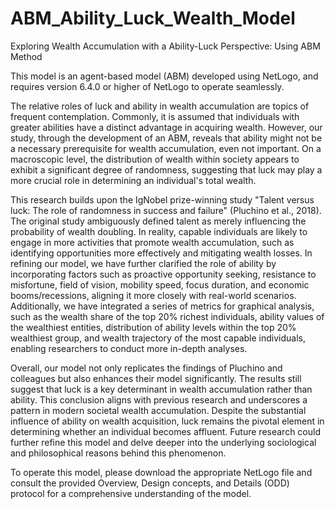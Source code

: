 # ABM_Ability_Luck_Wealth_Model
Exploring Wealth Accumulation with a Ability-Luck Perspective: Using ABM Method

This model is an agent-based model (ABM) developed using NetLogo, and requires version 6.4.0 or higher of NetLogo to operate seamlessly.

The relative roles of luck and ability in wealth accumulation are topics of frequent contemplation. Commonly, it is assumed that individuals with greater abilities have a distinct advantage in acquiring wealth. However, our study, through the development of an ABM, reveals that ability might not be a necessary prerequisite for wealth accumulation, even not important. On a macroscopic level, the distribution of wealth within society appears to exhibit a significant degree of randomness, suggesting that luck may play a more crucial role in determining an individual's total wealth.

This research builds upon the IgNobel prize-winning study "Talent versus luck: The role of randomness in success and failure" (Pluchino et al., 2018). The original study ambiguously defined talent as merely influencing the probability of wealth doubling. In reality, capable individuals are likely to engage in more activities that promote wealth accumulation, such as identifying opportunities more effectively and mitigating wealth losses. In refining our model, we have further clarified the role of ability by incorporating factors such as proactive opportunity seeking, resistance to misfortune, field of vision, mobility speed, focus duration, and economic booms/recessions, aligning it more closely with real-world scenarios. Additionally, we have integrated a series of metrics for graphical analysis, such as the wealth share of the top 20% richest individuals, ability values of the wealthiest entities, distribution of ability levels within the top 20% wealthiest group, and wealth trajectory of the most capable individuals, enabling researchers to conduct more in-depth analyses.

Overall, our model not only replicates the findings of Pluchino and colleagues but also enhances their model significantly. The results still suggest that luck is a key determinant in wealth accumulation rather than ability. This conclusion aligns with previous research and underscores a pattern in modern societal wealth accumulation. Despite the substantial influence of ability on wealth acquisition, luck remains the pivotal element in determining whether an individual becomes affluent. Future research could further refine this model and delve deeper into the underlying sociological and philosophical reasons behind this phenomenon.

To operate this model, please download the appropriate NetLogo file and consult the provided Overview, Design concepts, and Details (ODD) protocol for a comprehensive understanding of the model.
